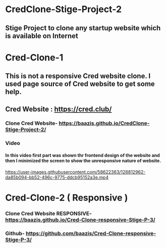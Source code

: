 # CredClone-Stige-Project-2
## Stige Project to clone any startup website which is available on Internet
# Cred-Clone-1 

## This is not a responsive Cred website clone. I used page source of Cred website to get some help. 

## Cred Website : https://cred.club/

### Clone Cred Website- https://baazis.github.io/CredClone-Stige-Project-2/

### Video

#### In this video first part was shown thr frontend design of the website and then I minimized the screen to show the unresponsive nature of website.

https://user-images.githubusercontent.com/58622363/128812962-da85b094-bb52-496c-9775-ddcb95152a3e.mp4

# Cred-Clone-2 ( Responsive )

### Clone Cred Website RESPONSIVE- https://baazis.github.io/Cred-Clone-responsive-Stige-P-3/
### Github- https://github.com/baazis/Cred-Clone-responsive-Stige-P-3/

